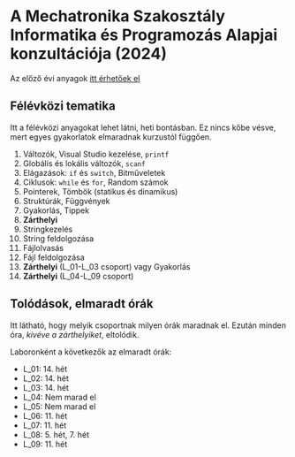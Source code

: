 # A Mechatronika Szakosztály Informatika és Programozás Alapjai konzultációja (2024)

Az előző évi anyagok [itt érhetőek el](https://github.com/GraffJoco/MSZO-IPA-2023)

## Félévközi tematika

Itt a félévközi anyagokat lehet látni, heti bontásban. Ez nincs kőbe vésve, mert egyes gyakorlatok elmaradnak kurzustól függően.

1. Változók, Visual Studio kezelése, `printf`
2. Globális és lokális változók, `scanf`
3. Elágazások: `if` és `switch`, Bitműveletek
4. Ciklusok: `while` és `for`, Random számok
5. Pointerek, Tömbök (statikus és dinamikus)
6. Struktúrák, Függvények
7. Gyakorlás, Tippek
8. **Zárthelyi**
9. Stringkezelés
10. String feldolgozása
11. Fájlolvasás
12. Fájl feldolgozása
13. **Zárthelyi** (L_01-L_03 csoport) vagy Gyakorlás
14. **Zárthelyi** (L_04-L_09 csoport)

## Tolódások, elmaradt órák

Itt látható, hogy melyik csoportnak milyen órák maradnak el. Ezután minden óra, *kivéve a zárthelyiket*, eltolódik.

Laboronként a következők az elmaradt órák:

- L_01: 14. hét
- L_02: 14. hét
- L_03: 14. hét
- L_04: Nem marad el
- L_05: Nem marad el
- L_06: 11. hét
- L_07: 11. hét
- L_08: 5. hét, 7. hét
- L_09: 11. hét
